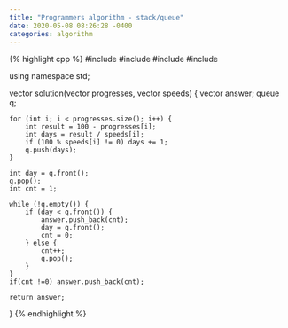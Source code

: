 ```yaml
---
title: "Programmers algorithm - stack/queue"
date: 2020-05-08 08:26:28 -0400
categories: algorithm
---
```



{% highlight cpp %}
#include <string>
#include <vector>
#include <iostream> 
#include <queue>

using namespace std;

vector<int> solution(vector<int> progresses, vector<int> speeds) {
    vector<int> answer;
    queue<int> q;
    
    for (int i; i < progresses.size(); i++) {
        int result = 100 - progresses[i];
        int days = result / speeds[i];
        if (100 % speeds[i] != 0) days += 1;
        q.push(days);
    }
    
    int day = q.front();
    q.pop();
    int cnt = 1;
    
    while (!q.empty()) {
        if (day < q.front()) {
            answer.push_back(cnt);
            day = q.front();
            cnt = 0;
        } else {
            cnt++;
            q.pop();
        }
    }
    if(cnt !=0) answer.push_back(cnt);
    
    return answer;
}
{% endhighlight %}

